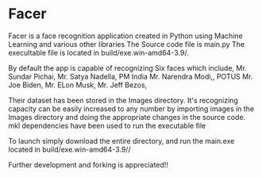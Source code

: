 # Facer
Facer is a face recognition application created in Python using Machine Learning and various other libraries
The Source code file is main.py 
The execultable file is located in build/exe.win-amd64-3.9/.

By default the app is capable of recognizing Six faces which include,
Mr. Sundar Pichai,
Mr. Satya Nadella,
PM India Mr. Narendra Modi,,
POTUS Mr. Joe Biden,
Mr. ELon Musk,
Mr. Jeff Bezos,

Their dataset has been stored in the Images directory.
It's recognizing capacity can be easily increased to any number by importing images in the Images directory and doing the appropriate changes in the source code.
mkl dependencies have been used to run the executable file


To launch simply download the entire directory, and run the main.exe located in build/exe.win-amd64-3.9//

Further development and forking is appreciated!!
